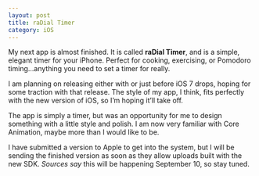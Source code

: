 ```yaml
---
layout: post
title: raDial Timer
category: iOS
---
```

<p>My next app is almost finished. It is called <strong>raDial Timer</strong>, and is a simple, elegant timer for your iPhone. Perfect for cooking, exercising, or Pomodoro timing&#8230;anything you need to set a timer for really.</p>
<p>I am planning on releasing either with or just before iOS 7 drops, hoping for some traction with that release. The style of my app, I think, fits perfectly with the new version of iOS, so I&#8217;m hoping it&#8217;ll take off.</p>
<p>The app is simply a timer, but was an opportunity for me to design something with a little style and polish. I am now very familiar with Core Animation, maybe more than I would like to be.</p>
<p>I have submitted a version to Apple to get into the system, but I will be sending the finished version as soon as they allow uploads built with the new SDK. <em>Sources say</em> this will be happening September 10, so stay tuned.</p>
